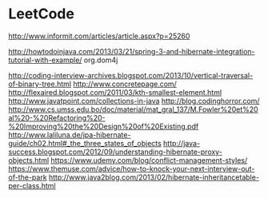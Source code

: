 LeetCode
========
http://www.informit.com/articles/article.aspx?p=25260

http://howtodoinjava.com/2013/03/21/spring-3-and-hibernate-integration-tutorial-with-example/
org.dom4j

http://coding-interview-archives.blogspot.com/2013/10/vertical-traversal-of-binary-tree.html
http://www.concretepage.com/
http://flexaired.blogspot.com/2011/03/kth-smallest-element.html
http://www.javatpoint.com/collections-in-java
http://blog.codinghorror.com/
http://www.cs.umss.edu.bo/doc/material/mat_gral_137/M.Fowler%20et%20al%20-%20Refactoring%20-%20Improving%20the%20Design%20of%20Existing.pdf
http://www.laliluna.de/jpa-hibernate-guide/ch02.html#_the_three_states_of_objects
http://java-success.blogspot.com/2012/09/understanding-hibernate-proxy-objects.html
https://www.udemy.com/blog/conflict-management-styles/
https://www.themuse.com/advice/how-to-knock-your-next-interview-out-of-the-park
http://www.java2blog.com/2013/02/hibernate-inheritancetable-per-class.html
